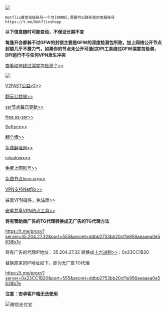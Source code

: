 ![](https://telegra.ph/file/07e31466ff1625eee00ef.png)

```
Netflix尊享高级账号一个月[8RMB],需要可以联系我的电报账号 https://t.me/Netflixshopp
```

**以下信息随时可能变动，不保证长期不变**

**每逢开会都躲不过GFW的封锁主要是GFW的深度检测包所致，加上网络公开节点封锁几乎不费力气，如果你的节点未公开可通过DPI工具绕过GFW深度包检测，DPI运行不与任何VPN发生冲突**

[查看如何绕过深度包检测？>>](https://github.com/ValdikSS/GoodbyeDPI)

![](https://telegra.ph/file/da3af9a3058e23a306b67.jpg)

[V2FAST公益v2>>](https://v2fast.tk/)

[翻云公益站>>](https://fyun.ga)

[ssr节点每日更新>>](http://52.199.184.32/index/)

[free.ss-ssr>>](https://free.ss-ssr.com/)

[Softpen>>](http://www.softpen.net/)

[翻个墙>>](https://fangeqiang.com/408.html)

[免费翻墙网>>](http://freefq.com/ss/)

[ishadowx>>](https://c.ishadowx.net/)

[免费上网账号>>](https://free-ss.site/)

[免费节点lncn.org>>](https://lncn.org/)

[VPN支持Netflix>>](https://www.lanzous.com/i31g8jc)

[谷歌VPN插件，免注册>>](https://chrome.google.com/webstore/detail/real-vpn-free-secure-netw/migcmongocohiaeafhdgloalobijfdgm)

[安卓共享VPN热点工具>>](https://github.com/Mygod/VPNHotspot/releases)

**将有赞助商广告的TG代理转换成无广告的TG代理方法**

https://t.me/proxy?server=35.204.27.32&port=555&secret=ddbb2753bb20cf1e956aeaaea0e5638b7e

将有广告的代理IP地址：35.204.27.32 转换成[十六进制>>](https://www.miniwebtool.com/ip-address-to-hex-converter/?ip=74.125.43.99)：0x23CC1B20 

替换原来的IP地址如下，即为无广告TG代理

https://t.me/proxy?server=0x23CC1B20&port=555&secret=ddbb2753bb20cf1e956aeaaea0e5638b7e 

**注意：安卓客户端无法使用**

![微信支付宝](https://telegra.ph/file/18d16f370cce6ea10d3e3.png)
